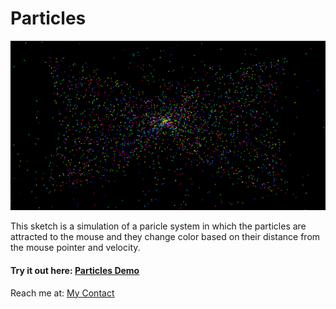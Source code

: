 # Particles

![Particles Thumbnail](https://github.com/SourabhPati/Exploring-Processing/blob/master/ParticlesSystem/Prt.png)

This sketch is a simulation of a paricle system in which the particles are attracted to the mouse and they change color based on their distance from the mouse pointer and velocity.

#### Try it out here: [Particles Demo](http://sourabhpati.ml/Particles)

Reach me at: [My Contact](http://sourabhpati.ml/#contact)
